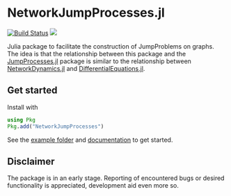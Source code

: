 # NetworkJumpProcesses.jl
[![Build Status](https://github.com/TimVWese/NetworkJumpProcesses.jl/actions/workflows/CI.yml/badge.svg?branch=main)](https://github.com/TimVWese/NetworkJumpProcesses.jl.jl/actions/workflows/CI.yml?query=branch%3Amain)
[![](https://img.shields.io/badge/docs-dev-blue.svg)](https://timvwese.github.io/NetworkJumpProcesses.jl/dev/)

Julia package to facilitate the construction of JumpProblems on graphs.
The idea is that the relationship between this package and the [JumpProcesses.jl](https://github.com/SciML/JumpProcesses.jl) package is similar to the relationship between [NetworkDynamics.jl](https://github.com/PIK-ICoNe/NetworkDynamics.jl) and [DifferentialEquations.jl](https://github.com/SciML/DifferentialEquations.jl).

## Get started
Install with

```julia
using Pkg
Pkg.add("NetworkJumpProcesses")
```

See the [example folder](https://github.com/TimVWese/NetworkJumpProcesses.jl/tree/main/examples) and [documentation](https://timvwese.github.io/NetworkJumpProcesses.jl/dev/) to get started.

## Disclaimer
The package is in an early stage.
Reporting of encountered bugs or desired functionality is appreciated, development aid even more so.
